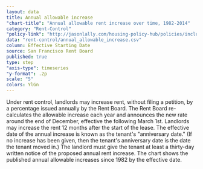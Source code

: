 ```yaml
---
layout: data
title: Annual allowable increase
"chart-title": "Annual allowable rent increase over time, 1982-2014"
category: "Rent-Control"
"policy-link": "http://jasonlally.com/housing-policy-hub/policies/inclusionary-housing/"
data: "rent-control/annual_allowable_increase.csv"
column: Effective Starting Date
source: San Francisco Rent Board
published: true
type: step
"axis-type": timeseries
"y-format": .2p
scale: "5"
colors: YlGn
---
```


Under rent control, landlords may increase rent, without filing a petition, by a percentage issued annually by the Rent Board. The Rent Board re-calculates the allowable increase each year and announces the new rate around the end of December, effective the following March 1st. Landlords may increase the rent 12 months after the start of the lease. The effective date of the annual increase is known as the tenant's "anniversary date." (If no increase has been given, then the tenant's anniversary date is the date the tenant moved in.) The landlord must give the tenant at least a thirty-day written notice of the proposed annual rent increase. The chart shows the published annual allowable increases since 1982 by the effective date.
